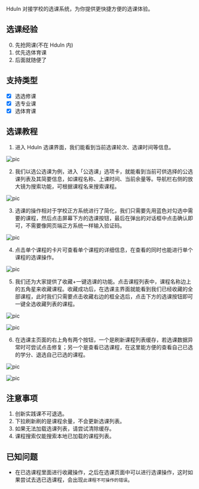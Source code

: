 HduIn 对接学校的选课系统，为你提供更快捷方便的选课体验。

## 选课经验

0. 先抢网课(不在 HduIn 内)
1. 优先选体育课
2. 后面就随便了

## 支持类型

- [x] 选选修课
- [x] 选专业课
- [x] 选体育课

## 选课教程

1. 进入 HduIn 选课界面，我们能看到当前选课轮次、选课时间等信息。

![pic](images/xk1.jpg)


2. 我们以选公选课为例，进入「公选课」选项卡，就能看到当前可供选择的公选课列表及其简要信息，如课程名称、上课时间、当前余量等。导航栏右侧的放大镜为搜索功能，可根据课程名来搜索课程。

![pic](images/xk2.jpg)


3. 选课的操作相对于学校正方系统进行了简化，我们只需要先用蓝色对勾选中需要的课程，然后点击屏幕下方的选课按钮，最后在弹出的对话框中点击确认即可，不需要像网页端正方系统一样输入验证码。

![pic](images/xk3.jpg)


4. 点击单个课程的卡片可查看单个课程的详细信息，在查看的同时也能进行单个课程的选课操作。

![pic](images/xk4.jpg)


5. 我们还为大家提供了收藏+一键选课的功能。点击课程列表中，课程名称边上的五角星来收藏课程。收藏成功后，在选课主界面就能看到我们已经收藏的全部课程，此时我们只需要点击收藏右边的框全选后，点击下方的选课按钮即可一键全选收藏列表的课程。

![pic](images/xk5.jpg)

![pic](images/xk6.jpg)


6. 在选课主页面的右上角有两个按钮，一个是刷新课程列表缓存，若选课数据异常时可尝试点击修复；另一个是查看已选课程，在这里能方便的查看自己已选的学分、退选自己已选的课程。

![pic](images/xk7.jpg)

![pic](images/xk8.jpg)

## 注意事项

1. 创新实践课不可退选。
2. 下拉刷新刷的是课程余量，不会更新选课列表。
3. 如果无法加载选课列表，请尝试清除缓存。
4. 课程搜索仅能搜索本地已加载的课程列表。

## 已知问题

- 在已选课程里面进行收藏操作，之后在选课页面中可以进行选课操作，这时如果尝试去选已选课程，会出现`此课程不可操作的错误`。
